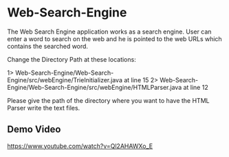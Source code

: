 
# Web-Search-Engine

The Web Search Engine application works as a search engine. User can enter a word to search on the web and he is pointed to the web URLs which contains the searched word.

Change the Directory Path at these locations:

1> Web-Search-Engine/Web-Search-Engine/src/webEngine/TrieInitializer.java at line 15
2> Web-Search-Engine/Web-Search-Engine/src/webEngine/HTMLParser.java at line 12

Please give the path of the directory where you want to have the HTML Parser write the text files.

## Demo Video
https://www.youtube.com/watch?v=Ql2AHAWXo_E


